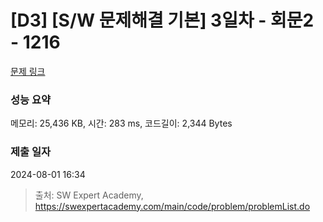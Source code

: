 # [D3] [S/W 문제해결 기본] 3일차 - 회문2 - 1216 

[문제 링크](https://swexpertacademy.com/main/code/problem/problemDetail.do?contestProbId=AV14Rq5aABUCFAYi) 

### 성능 요약

메모리: 25,436 KB, 시간: 283 ms, 코드길이: 2,344 Bytes

### 제출 일자

2024-08-01 16:34



> 출처: SW Expert Academy, https://swexpertacademy.com/main/code/problem/problemList.do